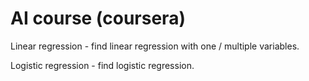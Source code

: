 # AI course (coursera)

Linear regression - find linear regression with one / multiple variables. 

Logistic regression - find logistic regression.
